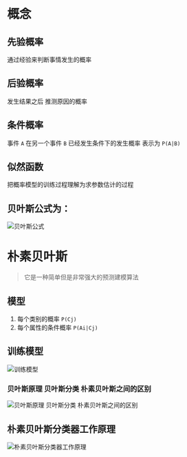 # 概念
## 先验概率

通过经验来判断事情发生的概率

## 后验概率

发生结果之后 推测原因的概率

## 条件概率

事件 `A` 在另一个事件 `B` 已经发生条件下的发生概率 表示为 `P(A|B)`

## 似然函数
把概率模型的训练过程理解为求参数估计的过程

## 贝叶斯公式为：

![贝叶斯公式](WechatIMG37.jpeg)


# 朴素贝叶斯

> 它是一种简单但是非常强大的预测建模算法

## 模型
1. 每个类别的概率 `P(Cj)`
2. 每个属性的条件概率 `P(Ai|Cj)`

## 训练模型
![训练模型](WechatIMG38.jpeg)

### 贝叶斯原理 贝叶斯分类 朴素贝叶斯之间的区别
![ 贝叶斯原理 贝叶斯分类 朴素贝叶斯之间的区别](WechatIMG39.jpeg)

## 朴素贝叶斯分类器工作原理
![朴素贝叶斯分类器工作原理](WechatIMG40.jpeg)
